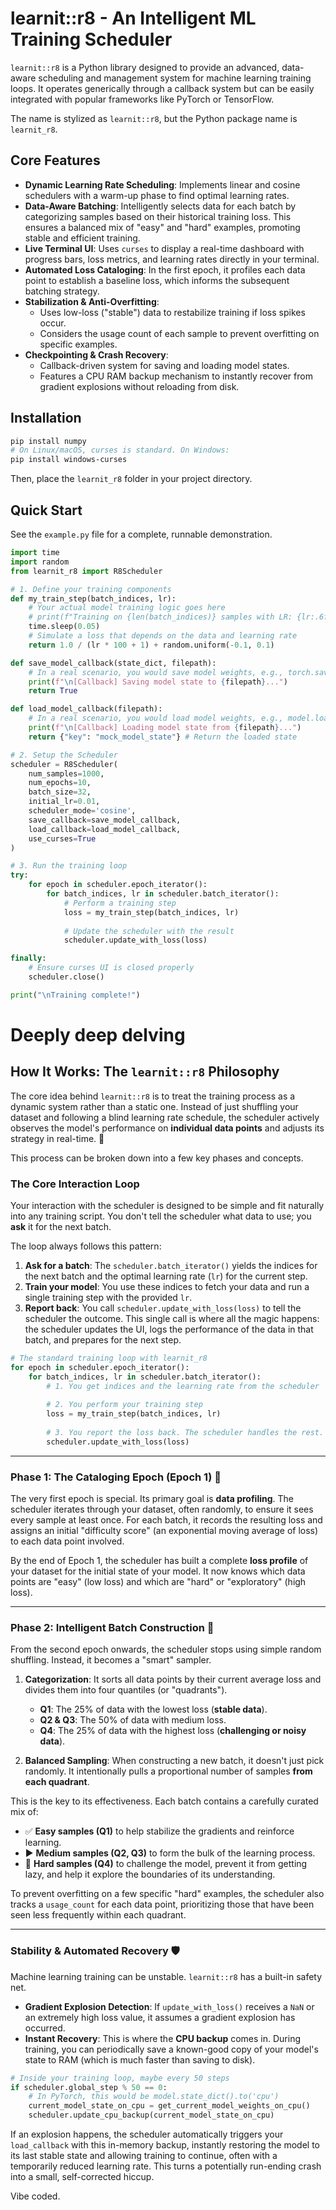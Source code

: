 # learnit::r8 - An Intelligent ML Training Scheduler

`learnit::r8` is a Python library designed to provide an advanced, data-aware scheduling and management system for machine learning training loops. It operates generically through a callback system but can be easily integrated with popular frameworks like PyTorch or TensorFlow.

The name is stylized as `learnit::r8`, but the Python package name is `learnit_r8`.

## Core Features

-   **Dynamic Learning Rate Scheduling**: Implements linear and cosine schedulers with a warm-up phase to find optimal learning rates.
-   **Data-Aware Batching**: Intelligently selects data for each batch by categorizing samples based on their historical training loss. This ensures a balanced mix of "easy" and "hard" examples, promoting stable and efficient training.
-   **Live Terminal UI**: Uses `curses` to display a real-time dashboard with progress bars, loss metrics, and learning rates directly in your terminal.
-   **Automated Loss Cataloging**: In the first epoch, it profiles each data point to establish a baseline loss, which informs the subsequent batching strategy.
-   **Stabilization & Anti-Overfitting**:
    -   Uses low-loss ("stable") data to restabilize training if loss spikes occur.
    -   Considers the usage count of each sample to prevent overfitting on specific examples.
-   **Checkpointing & Crash Recovery**:
    -   Callback-driven system for saving and loading model states.
    -   Features a CPU RAM backup mechanism to instantly recover from gradient explosions without reloading from disk.

## Installation

```bash
pip install numpy
# On Linux/macOS, curses is standard. On Windows:
pip install windows-curses
```

Then, place the `learnit_r8` folder in your project directory.

## Quick Start

See the `example.py` file for a complete, runnable demonstration.

```python
import time
import random
from learnit_r8 import R8Scheduler

# 1. Define your training components
def my_train_step(batch_indices, lr):
    # Your actual model training logic goes here
    # print(f"Training on {len(batch_indices)} samples with LR: {lr:.6f}")
    time.sleep(0.05)
    # Simulate a loss that depends on the data and learning rate
    return 1.0 / (lr * 100 + 1) + random.uniform(-0.1, 0.1)

def save_model_callback(state_dict, filepath):
    # In a real scenario, you would save model weights, e.g., torch.save(...)
    print(f"\n[Callback] Saving model state to {filepath}...")
    return True

def load_model_callback(filepath):
    # In a real scenario, you would load model weights, e.g., model.load_state_dict(...)
    print(f"\n[Callback] Loading model state from {filepath}...")
    return {"key": "mock_model_state"} # Return the loaded state

# 2. Setup the Scheduler
scheduler = R8Scheduler(
    num_samples=1000,
    num_epochs=10,
    batch_size=32,
    initial_lr=0.01,
    scheduler_mode='cosine',
    save_callback=save_model_callback,
    load_callback=load_model_callback,
    use_curses=True
)

# 3. Run the training loop
try:
    for epoch in scheduler.epoch_iterator():
        for batch_indices, lr in scheduler.batch_iterator():
            # Perform a training step
            loss = my_train_step(batch_indices, lr)
            
            # Update the scheduler with the result
            scheduler.update_with_loss(loss)

finally:
    # Ensure curses UI is closed properly
    scheduler.close()

print("\nTraining complete!")
```

# Deeply deep delving

## How It Works: The `learnit::r8` Philosophy

The core idea behind `learnit::r8` is to treat the training process as a dynamic system rather than a static one. Instead of just shuffling your dataset and following a blind learning rate schedule, the scheduler actively observes the model's performance on **individual data points** and adjusts its strategy in real-time. 🧠

This process can be broken down into a few key phases and concepts.

### The Core Interaction Loop

Your interaction with the scheduler is designed to be simple and fit naturally into any training script. You don't tell the scheduler what data to use; you **ask** it for the next batch.

The loop always follows this pattern:

1.  **Ask for a batch**: The `scheduler.batch_iterator()` yields the indices for the next batch and the optimal learning rate (`lr`) for the current step.
2.  **Train your model**: You use these indices to fetch your data and run a single training step with the provided `lr`.
3.  **Report back**: You call `scheduler.update_with_loss(loss)` to tell the scheduler the outcome. This single call is where all the magic happens: the scheduler updates the UI, logs the performance of the data in that batch, and prepares for the next step.

<!-- end list -->

```python
# The standard training loop with learnit_r8
for epoch in scheduler.epoch_iterator():
    for batch_indices, lr in scheduler.batch_iterator():
        # 1. You get indices and the learning rate from the scheduler
        
        # 2. You perform your training step
        loss = my_train_step(batch_indices, lr) 
        
        # 3. You report the loss back. The scheduler handles the rest.
        scheduler.update_with_loss(loss)
```

-----

### Phase 1: The Cataloging Epoch (Epoch 1) 🧐

The very first epoch is special. Its primary goal is **data profiling**. The scheduler iterates through your dataset, often randomly, to ensure it sees every sample at least once. For each batch, it records the resulting loss and assigns an initial "difficulty score" (an exponential moving average of loss) to each data point involved.

By the end of Epoch 1, the scheduler has built a complete **loss profile** of your dataset for the initial state of your model. It now knows which data points are "easy" (low loss) and which are "hard" or "exploratory" (high loss).

-----

### Phase 2: Intelligent Batch Construction 🎯

From the second epoch onwards, the scheduler stops using simple random shuffling. Instead, it becomes a "smart" sampler.

1.  **Categorization**: It sorts all data points by their current average loss and divides them into four quantiles (or "quadrants").

      * **Q1**: The 25% of data with the lowest loss (**stable data**).
      * **Q2 & Q3**: The 50% of data with medium loss.
      * **Q4**: The 25% of data with the highest loss (**challenging or noisy data**).

2.  **Balanced Sampling**: When constructing a new batch, it doesn't just pick randomly. It intentionally pulls a proportional number of samples **from each quadrant**.

This is the key to its effectiveness. Each batch contains a carefully curated mix of:

  * ✅ **Easy samples (Q1)** to help stabilize the gradients and reinforce learning.
  * ▶️ **Medium samples (Q2, Q3)** to form the bulk of the learning process.
  * 🔼 **Hard samples (Q4)** to challenge the model, prevent it from getting lazy, and help it explore the boundaries of its understanding.

To prevent overfitting on a few specific "hard" examples, the scheduler also tracks a `usage_count` for each data point, prioritizing those that have been seen less frequently within each quadrant.

-----

### Stability & Automated Recovery 🛡️

Machine learning training can be unstable. `learnit::r8` has a built-in safety net.

  * **Gradient Explosion Detection**: If `update_with_loss()` receives a `NaN` or an extremely high loss value, it assumes a gradient explosion has occurred.
  * **Instant Recovery**: This is where the **CPU backup** comes in. During training, you can periodically save a known-good copy of your model's state to RAM (which is much faster than saving to disk).

<!-- end list -->

```python
# Inside your training loop, maybe every 50 steps
if scheduler.global_step % 50 == 0:
    # In PyTorch, this would be model.state_dict().to('cpu')
    current_model_state_on_cpu = get_current_model_weights_on_cpu()
    scheduler.update_cpu_backup(current_model_state_on_cpu)
```

If an explosion happens, the scheduler automatically triggers your `load_callback` with this in-memory backup, instantly restoring the model to its last stable state and allowing training to continue, often with a temporarily reduced learning rate. This turns a potentially run-ending crash into a small, self-corrected hiccup.

Vibe coded.